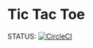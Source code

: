 # Tic Tac Toe
STATUS: [![CircleCI](https://circleci.com/gh/Brogramminggods/TicTacToe.svg?style=svg)](https://circleci.com/gh/Brogramminggods/TicTacToe)
